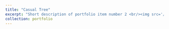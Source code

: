 ```yaml
---
title: "Casual Tree"
excerpt: "Short description of portfolio item number 2 <br/><img src='/images/500x300.png'>"
collection: portfolio
---
```

